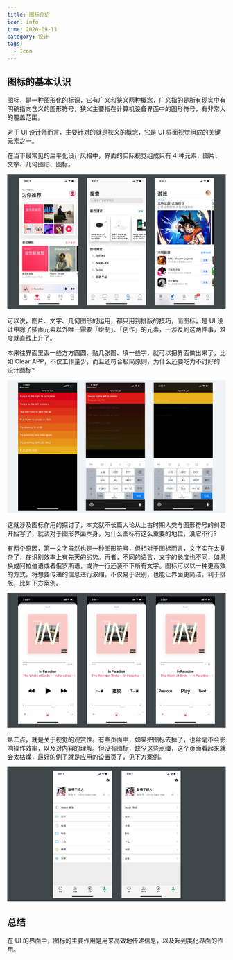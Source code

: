 ```yaml
---
title: 图标介绍
icon: info
time: 2020-09-13
category: 设计
tags:
  - Icon
---
```


## 图标的基本认识

图标，是一种图形化的标识，它有广义和狭义两种概念，广义指的是所有现实中有明确指向含义的图形符号，狭义主要指在计算机设备界面中的图形符号，有非常大的覆盖范围。

对于 UI 设计师而言，主要针对的就是狭义的概念，它是 UI 界面视觉组成的关键元素之一。

在当下最常见的扁平化设计风格中，界面的实际视觉组成只有 4 种元素，图片、文字、几何图形、图标。

![由图片、文字、几何、图标组成的界面](./assets/app-layout.jpg)

可以说，图片、文字、几何图形的运用，都只用到排版的技巧，而图标，是 UI 设计中除了插画元素以外唯一需要「绘制」、「创作」的元素，一涉及到这两件事，难度就直线上升了。

本来往界面里丢一些方方圆圆、贴几张图、填一些字，就可以把界面做出来了，比如 Clear APP，不仅工作量少，而且还符合极简原则，为什么还要吃力不讨好的设计图标?

![Clear APP 的截图](./assets/clear-app.jpg)

这就涉及图标作用的探讨了，本文就不长篇大论从上古时期人类与图形符号的纠葛开始写了，就谈对于图形界面本身，为什么图标有这么重要的地位，没它不行?

有两个原因，第一文字虽然也是一种图形符号，但相对于图标而言，文字实在太复杂了，在识别效率上有先天的劣势。再者，不同的语言，文字的长度也不同，如果换成阿拉伯语或者俄罗斯语，或许一行还装不下所有文字。图标可以以一种更高效的方式，将想要传递的信息进行浓缩，不仅易于识别，也能让界面更简洁，利于排版，比如下方案例。

![应用文字替换了图标的对比](./assets/icon-effect.jpg)

第二点，就是关于视觉的观赏性。有些页面中，如果把图标去掉了，也丝毫不会影响操作效率，以及对内容的理解。但没有图标，缺少这些点缀，这个页面看起来就会太枯燥，最好的例子就是应用的设置页了，见下方案例。

![设置页有图标和没有图标的对比](./assets/icon-compare.jpg)

## 总结

在 UI 的界面中，图标的主要作用是用来高效地传递信息，以及起到美化界面的作用。
